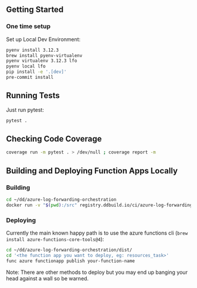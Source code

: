 ## Getting Started

### One time setup

<!-- Install the Core Tools package:
```bash
brew tap azure/functions
brew install azure-functions-core-tools@4
``` -->

Set up Local Dev Environment:
```bash
pyenv install 3.12.3
brew install pyenv-virtualenv
pyenv virtualenv 3.12.3 lfo
pyenv local lfo
pip install -e '.[dev]'
pre-commit install
```

<!-- ### For each function app

```bash
cp local.settings.example.json local.settings.json
```

## Publishing and Running
Publish to function app in azure:

Either in the command pallete "Azure Functions: Deploy to Function App..."

or via the cli:
```bash
func azure functionapp publish <function-app-name> --build remote
``` -->


## Running Tests

Just run pytest:

```bash
pytest .
```

## Checking Code Coverage

```bash
coverage run -m pytest . > /dev/null ; coverage report -m
```

## Building and Deploying Function Apps Locally

### Building
```bash
cd ~/dd/azure-log-forwarding-orchestration
docker run -v "$(pwd):/src" registry.ddbuild.io/ci/azure-log-forwarding-offering-build:latest bash -c "cd /src/; AzureWebJobsStorage='DefaultEndpointsProtocol=https;...<the rest of your connection string>...' ./ci/scripts/control_plane/build.sh"
```

### Deploying
Currently the main known happy path is to use the azure functions cli (`brew install azure-functions-core-tools@4`):

```bash
cd ~/dd/azure-log-forwarding-orchestration/dist/
cd '<the function app you want to deploy, eg: resources_task>'
func azure functionapp publish your-function-name
```

Note: There are other methods to deploy but you may end up banging your head against a wall so be warned.
